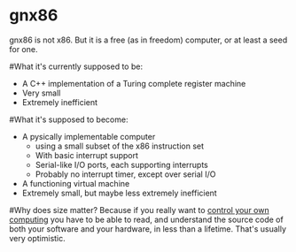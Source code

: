 gnx86
=====

gnx86 is not x86. But it is a free (as in freedom) computer, or at least a seed for one. 

#What it's currently supposed to be:
- A C++ implementation of a Turing complete register machine
- Very small
- Extremely inefficient

#What it's supposed to become:
- A pysically implementable computer
  - using a small subset of the x86 instruction set
  - With basic interrupt support
  - Serial-like I/O ports, each supporting interrupts
  - Probably no interrupt timer, except over serial I/O
- A functioning virtual machine
- Extremely small, but maybe less extremely inefficient

#Why does size matter?
Because if you really want to [control your own computing](http://www.gnu.org/philosophy/free-sw.html) you have to be able to read, and understand the source code of both your software and your hardware, in less than a lifetime. That's usually very optimistic.